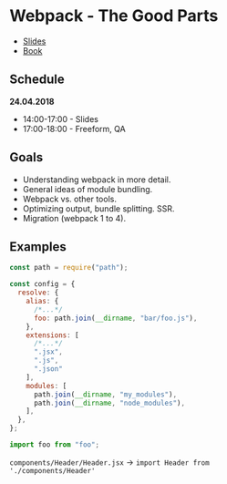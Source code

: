 # Webpack - The Good Parts

* [Slides](https://presentations.survivejs.com/webpack-the-good-parts/#/1)
* [Book](https://survivejs.com/webpack/)

## Schedule

**24.04.2018**

* 14:00-17:00 - Slides
* 17:00-18:00 - Freeform, QA

## Goals

* Understanding webpack in more detail.
* General ideas of module bundling.
* Webpack vs. other tools.
* Optimizing output, bundle splitting. SSR.
* Migration (webpack 1 to 4).

## Examples

```javascript
const path = require("path");

const config = {
  resolve: {
    alias: {
      /*...*/
      foo: path.join(__dirname, "bar/foo.js"),
    },
    extensions: [
      /*...*/
      ".jsx",
      ".js",
      ".json"
    ],
    modules: [
      path.join(__dirname, "my_modules"),
      path.join(__dirname, "node_modules"),
    ],
  },
};
```

```javascript
import foo from "foo";
```

`components/Header/Header.jsx` -> `import Header from './components/Header'`
